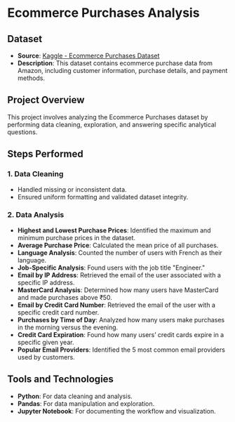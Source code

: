 # Ecommerce Purchases Analysis

## Dataset
- **Source**: [Kaggle - Ecommerce Purchases Dataset](https://www.kaggle.com/datasets/utkarsharya/ecommerce-purchases/data)
- **Description**: This dataset contains ecommerce purchase data from Amazon, including customer information, purchase details, and payment methods.

## Project Overview
This project involves analyzing the Ecommerce Purchases dataset by performing data cleaning, exploration, and answering specific analytical questions.

## Steps Performed

### 1. Data Cleaning
- Handled missing or inconsistent data.
- Ensured uniform formatting and validated dataset integrity.

### 2. Data Analysis
- **Highest and Lowest Purchase Prices**: Identified the maximum and minimum purchase prices in the dataset.
- **Average Purchase Price**: Calculated the mean price of all purchases.
- **Language Analysis**: Counted the number of users with French as their language.
- **Job-Specific Analysis**: Found users with the job title "Engineer."
- **Email by IP Address**: Retrieved the email of the user associated with a specific IP address.
- **MasterCard Analysis**: Determined how many users have MasterCard and made purchases above ₹50.
- **Email by Credit Card Number**: Retrieved the email of the user with a specific credit card number.
- **Purchases by Time of Day**: Analyzed how many users make purchases in the morning versus the evening.
- **Credit Card Expiration**: Found how many users’ credit cards expire in a specific given year.
- **Popular Email Providers**: Identified the 5 most common email providers used by customers.

## Tools and Technologies
- **Python**: For data cleaning and analysis.
- **Pandas**: For data manipulation and exploration.
- **Jupyter Notebook**: For documenting the workflow and visualization.
